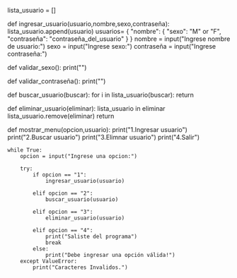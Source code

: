 lista_usuario = []

def ingresar_usuario(usuario,nombre,sexo,contraseña):
    lista_usuario.append(usuario)
    usuarios= {
        "nombre": {
        "sexo": "M" or "F",
        "contraseña": "contraseña_del_usuario"
        }
    }
    nombre = input("Ingrese nombre de usuario:")
    sexo = input("Ingrese sexo:")
    contraseña = input("Ingrese contraseña:")

def validar_sexo():
    print("")

def validar_contraseña():
    print("")

def buscar_usuario(buscar):
    for i in lista_usuario(buscar): 
       return
       
def eliminar_usuario(eliminar):
    lista_usuario in eliminar
    lista_usuario.remove(eliminar)
    return

def mostrar_menu(opcion,usuario):
    print("1.Ingresar usuario")
    print("2.Buscar usuario")
    print("3.Elimnar usuario")
    print("4.Salir")

    while True:
        opcion = input("Ingrese una opcion:")
    
        try:
            if opcion == "1":
                ingresar_usuario(usuario)

            elif opcion == "2":
                buscar_usuario(usuario)

            elif opcion == "3":
                eliminar_usuario(usuario)

            elif opcion == "4":
                print("Saliste del programa")
                break
            else:
                print("Debe ingresar una opción válida!")
        except ValueError:
            print("Caracteres Invalidos.")




